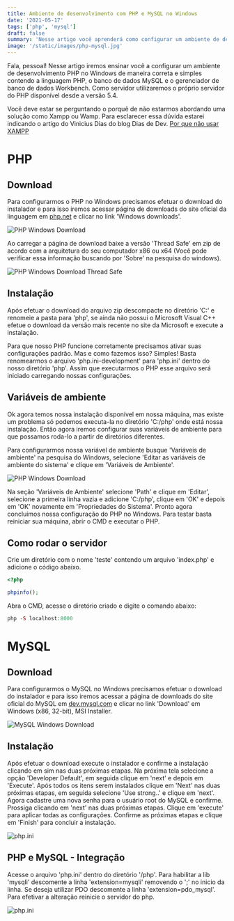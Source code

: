 ```yaml
---
title: Ambiente de desenvolvimento com PHP e MySQL no Windows
date: '2021-05-17'
tags: ['php', 'mysql']
draft: false
summary: 'Nesse artigo você aprenderá como configurar um ambiente de desenvolvimento com PHP e MySQL no Windows'
image: '/static/images/php-mysql.jpg'
---
```


Fala, pessoal! Nesse artigo iremos ensinar você a configurar um ambiente de desenvolvimento PHP no Windows de maneira correta e simples contendo a linguagem PHP, o banco de dados MySQL e o gerenciador de banco de dados Workbench. Como servidor utilizaremos o próprio servidor do PHP disponível desde a versão 5.4.

Você deve estar se perguntando o porquê de não estarmos abordando uma solução como Xampp ou Wamp. Para esclarecer essa dúvida estarei indicando o artigo do Vinicius Dias do blog Dias de Dev. [Por que não usar XAMPP](https://dias.dev/2021-04-10-por-que-nao-usar-xampp)

# PHP

## Download

Para configurarmos o PHP no Windows precisamos efetuar o download do instalador e para isso iremos acessar página de downloads do site oficial da linguagem em [php.net](https://www.php.net/downloads.php) e clicar no link 'Windows downloads'.

![PHP Windows Download](/static/images/php-windows-download.jpg)

Ao carregar a página de download baixe a versão 'Thread Safe' em zip de acordo com a arquitetura do seu computador x86 ou x64 (Você pode verificar essa informação buscando por 'Sobre' na pesquisa do windows).

![PHP Windows Download Thread Safe](/static/images/php-windows-download-thread-safe.jpg)

## Instalação

Após efetuar o download do arquivo zip descompacte no diretório 'C:' e renomeie a pasta para 'php', se ainda não possui o Microsoft Visual C++ efetue o download da versão mais recente no site da Microsoft e execute a instalação.

Para que nosso PHP funcione corretamente precisamos ativar suas configurações padrão. Mas e como fazemos isso?
Simples! Basta renomearmos o arquivo 'php.ini-development' para 'php.ini' dentro do nosso diretório 'php'. Assim que executarmos o PHP esse arquivo será iniciado carregando nossas configurações.

## Variáveis de ambiente

Ok agora temos nossa instalação disponível em nossa máquina, mas existe um problema só podemos executa-la no diretório 'C:/php' onde está nossa instalação. Então agora iremos configurar suas variáveis de ambiente para que possamos roda-lo a partir de diretórios diferentes.

Para configurarmos nossa variável de ambiente busque 'Variáveis de ambiente' na pesquisa do Windows, selecione 'Editar as variáveis de ambiente do sistema' e clique em 'Variáveis de Ambiente'.

![PHP Windows Download](/static/images/variaveis-de-ambiente.jpg)

Na seção 'Variáveis de Ambiente' selecione 'Path' e clique em 'Editar', selecione a primeira linha vazia e adicione 'C:/php', clique em 'OK' e depois em 'OK' novamente em 'Propriedades do Sistema'. Pronto agora concluímos nossa configuração do PHP no Windows. Para testar basta reiniciar sua máquina, abrir o CMD e executar o PHP.

## Como rodar o servidor

Crie um diretório com o nome 'teste' contendo um arquivo 'index.php' e adicione o código abaixo.

```php
<?php

phpinfo();
```

Abra o CMD, acesse o diretório criado e digite o comando abaixo:

```php
php -S localhost:8000
```

# MySQL

## Download

Para configurarmos o MySQL no Windows precisamos efetuar o download do instalador e para isso iremos acessar a página de downloads do site oficial do MySQL em [dev.mysql.com](https://dev.mysql.com/downloads/installer/) e clicar no link 'Download' em
Windows (x86, 32-bit), MSI Installer.

![MySQL Windows Download](/static/images/mysql-windows-download.jpg)

## Instalação

Após efetuar o download execute o instalador e confirme a instalação clicando em sim nas duas próximas etapas. Na próxima tela selecione a opção 'Developer Default', em seguida clique em 'next' e depois em 'Execute'. Após todos os itens serem instalados clique em 'Next' nas duas próximas etapas, em seguida selecione 'Use strong..' e clique em 'next'. Agora cadastre uma nova senha para o usuário root do MySQL e confirme. Prossiga clicando em 'next' nas duas próximas etapas. Clique em 'execute' para aplicar todas as configurações. Confirme as próximas etapas e clique em 'Finish' para concluir a instalação.

![php.ini](/static/images/mysql-windows-instalacao.jpg)

## PHP e MySQL - Integração

Acesse o arquivo 'php.ini' dentro do diretório '/php'. Para habilitar a lib 'mysqli' descomente a linha 'extension=mysqli' removendo o ';' no inicio da linha. Se deseja utilizar PDO descomente a linha 'extension=pdo_mysql'. Para efetivar a alteração reinicie o servidor do php.

![php.ini](/static/images/php-ini.jpg)
